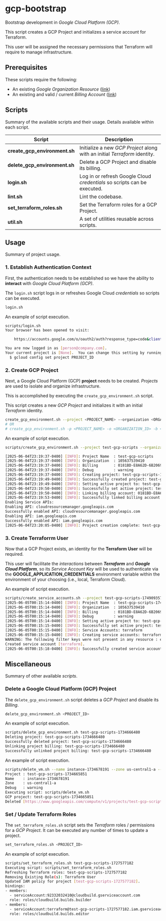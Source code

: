 # gcp-bootstrap

Bootstrap development in *Google Cloud Platform (GCP)*.

This script creates a GCP Project and initializes a service account for Terraform.

This user will be assigned the necessary permissions that Terraform will require to manage infrastructure.

## Prerequisites

These scripts require the following:

- An existing *Google Organization Resource* ([link](https://cloud.google.com/resource-manager/docs/creating-managing-organization))
- An existing and valid / current *Billing Account*  ([link](https://cloud.google.com/billing/docs/how-to/create-billing-account))

## Scripts

Summary of the available scripts and their usage. Details available within each script.

| Script      | Description |
| ----------- | ----------- |
| **create_gcp_environment.sh** | Initialize a new *GCP Project* along with an initial *Terraform* identity. |
| **delete_gcp_environment.sh** | Delete a GCP Project and disable its billing. |
| **login.sh** | Log in or refresh Google Cloud *credentials* so scripts can be executed. |
| **lint.sh** | Lint the codebase. |
| **set_terraform_roles.sh** | Set the Terraform roles for a GCP Project. |
| **util.sh** | A set of utilities reusable across scripts. |

## Usage

Summary of project usage.


### 1. Establish Authentication Context

First, the authentication needs to be established so we have the ability to **interact** with *Google Cloud Platform (GCP)*.

The `login.sh` script logs in or refreshes Google Cloud *credentials* so scripts can be executed.

```sh
login.sh
```

An example of script execution.

```sh
scripts/login.sh 
Your browser has been opened to visit:

    https://accounts.google.com/o/oauth2/auth?response_type=code&client_id=32555940559.apps.googleusercontent.com ...

You are now logged in as [person@company.com].
Your current project is [None].  You can change this setting by running:
  $ gcloud config set project PROJECT_ID
```

### 2. Create GCP Project

Next, a Google Cloud Platform (GCP) **project** needs to be created. *Projects* are used to isolate and organize infrastructure.

This is accomplished by executing the `create_gcp_environment.sh` script.

This script creates a new *GCP Project* and initializes it with an initial *Terraform* identity. 

```sh
create_gcp_environment.sh --project <PROJECT_NAME> --organization <ORGANIZATION_ID> --billing <BILLING_ACCOUNT_ID>
# OR
# create_gcp_environment.sh -p <PROJECT_NAME> -o <ORGANIZATION_ID> -b <BILLING_ACCOUNT_ID>
```

An example of script execution.

```sh
scripts/create_gcp_environment.sh --project test-gcp-scripts --organization "1234567890" --billing "123ABCD-ABC1234-123ABCD"

[2025-06-04T23:19:37-0400] [INFO]: Project Name  : test-gcp-scripts
[2025-06-04T23:19:37-0400] [INFO]: Organization  : 105637539410
[2025-06-04T23:19:37-0400] [INFO]: Billing       : 0181BD-E8A62D-6B2069
[2025-06-04T23:19:37-0400] [INFO]: Debug         : warning
[2025-06-04T23:19:37-0400] [INFO]: Creating project: test-gcp-scripts-1749093577
[2025-06-04T23:19:49-0400] [INFO]: Successfully created project: test-gcp-scripts-1749093577
[2025-06-04T23:19:49-0400] [INFO]: Setting active project to: test-gcp-scripts-1749093577
[2025-06-04T23:19:50-0400] [INFO]: Successfully set active project: test-gcp-scripts-1749093577
[2025-06-04T23:19:50-0400] [INFO]: Linking billing account: 0181BD-E8A62D-6B2069
[2025-06-04T23:19:53-0400] [INFO]: Successfully linked billing account: 0181BD-E8A62D-6B2069
Enabling Service APIs: 
Enabling API: cloudresourcemanager.googleapis.com
Successfully enabled API: cloudresourcemanager.googleapis.com
Enabling API: iam.googleapis.com
Successfully enabled API: iam.googleapis.com
[2025-06-04T23:20:05-0400] [INFO]: Project creation complete: test-gcp-scripts
```

### 3. Create Terraforrm User

Now that a GCP Project exists, an identity for the **Terraform User** will be required.

This user will facilitate the *interactions* between ***Terraform*** and ***Google Cloud Platform***, so its *Service Account Key* will be used to authenticate via the **GOOGLE_APPLICATION_CREDENTIALS** environment variable within the environment of your choosing (i.e., local, Terraform Cloud).

An example of script execution.

```sh
scripts/create_service_accounts.sh --project test-gcp-scripts-1749093577 --organization $ORGANIZATION_ID --billing $BILLING_ACCOUNT
[2025-06-05T00:15:14-0400] [INFO]: Project Name  : test-gcp-scripts-1749093577
[2025-06-05T00:15:14-0400] [INFO]: Organization  : 105637539410
[2025-06-05T00:15:14-0400] [INFO]: Billing       : 0181BD-E8A62D-6B2069
[2025-06-05T00:15:14-0400] [INFO]: Debug         : warning
[2025-06-05T00:15:14-0400] [INFO]: Setting active project to: test-gcp-scripts-1749093577
[2025-06-05T00:15:15-0400] [INFO]: Successfully set active project: test-gcp-scripts-1749093577
[2025-06-05T00:15:15-0400] [INFO]: Service Accounts: terraform
[2025-06-05T00:15:15-0400] [INFO]: Creating service accounts: terraform-test-gcp-scripts-1749093577.key
WARNING: The following filter keys were not present in any resource : email
Created service account [terraform].
[2025-06-05T00:15:18-0400] [INFO]: Successfully created service account: terraform
```

## Miscellaneous

Summary of other available *scripts*.

### Delete a Google Cloud Platform (GCP) Project

The `delete_gcp_environment.sh` script deletes a *GCP Project* and disable its *Billing*.

```sh
delete_gcp_environment.sh <PROJECT_ID>
```

An example of script execution.

```sh
scripts/delete_gcp_environment.sh test-gcp-scripts-1734666480
Deleting project: test-gcp-scripts-1734666480
Successfully deleted project: test-gcp-scripts-1734666480
Unlinking project billing: test-gcp-scripts-1734666480
Successfully unlinked project billing: test-gcp-scripts-1734666480
```

An example of script execution.

```sh
scripts/delete_vm.sh --name instance-1734678191 --zone us-central1-a --project test-gcp-scripts-1734665851
Project : test-gcp-scripts-1734665851
Name    : instance-1734678191
Zone    : us-central1-a
Debug   : warning
Executing script: scripts/delete_vm.sh
GCP project: test-gcp-scripts-1734665851
Deleted [https://www.googleapis.com/compute/v1/projects/test-gcp-scripts-1734665851/zones/us-central1-a/instances/instance-1734678191].
```

### Set / Update Terraform Roles

The `set_terraform_roles.sh` script sets the *Terraform* roles / permissions for a *GCP Project*. It can be executed any number of times to update a project.

```sh
set_terraform_roles.sh <PROJECT_ID>
```

An example of script execution.

```sh
scripts/set_terraform_roles.sh test-gcp-scripts-1727577182
Executing script: scripts/set_terraform_roles.sh
Refreshing Terraform roles: test-gcp-scripts-1727577182
Removing Existing Role(s): Terraform User
Updated IAM policy for project [test-gcp-scripts-1727577182].
bindings:
- members:
  - serviceAccount:92332032410@cloudbuild.gserviceaccount.com
  role: roles/cloudbuild.builds.builder
- members:
  - serviceAccount:terraform@test-gcp-scripts-1727577182.iam.gserviceaccount.com
  role: roles/cloudbuild.builds.editor
```